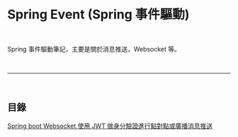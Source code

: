 # Spring Event (Spring 事件驅動)

<br>

Spring 事件驅動筆記，主要是關於消息推送，Websocket 等。

<br>

---

<br>

## 目錄

[Spring boot Websocket 使用 JWT 做身分驗證進行點對點或廣播消息推送](websocket/convertAndSendToUserByJWT/README.md)
